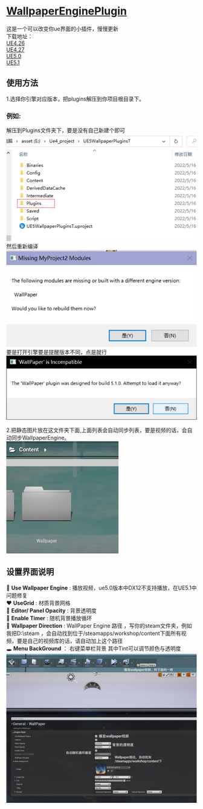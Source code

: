 
# [WallpaperEnginePlugin](https://https://github.com/natsupora/WallpaperEnginePlugin)

这是一个可以改变你ue界面的小插件，慢慢更新 \
下载地址：\
[UE4.26](https://github.com/Natsuneko3/WallpaperEnginePlugin/releases/download/V1.0/Ue4.26Plugins.zip) \
[UE4.27](https://github.com/Natsuneko3/WallpaperEnginePlugin/releases/download/V5.0/Ue4.27Plugins.zip) \
[UE5.0](https://github.com/Natsuneko3/WallpaperEnginePlugin/releases/download/V5.0/Ue5Plugins.zip) \
[UE5.1](https://github.com/Natsuneko3/WallpaperEnginePlugin/releases/download/V5.0/UE5.1Plugins.zip) 

## 使用方法

1.选择你引擎对应版本，把plugins解压到你项目根目录下。
### 例如: 
解压到Plugins文件夹下，要是没有自己新建个即可 \
<img src="./assets/%E5%9B%BE%E7%89%871.png"> \
然后重新编译 \
<img src="./assets/%E5%9B%BE%E7%89%876.png" > \
要是打开引擎要是提醒版本不同，点是就行 \
<img src="./assets/%E5%9B%BE%E7%89%872.png" > 

2.把静态图片放在这文件夹下面,上面列表会自动同步列表，要是视频的话，会自动同步WallpaperEngine。 \
<img src="./assets/%E5%9B%BE%E7%89%873.png">

## 设置界面说明
:blue_heart: **Use Wallpaper Engine** : 播放视频，ue5.0版本中DX12不支持播放，在UE5.1中问题修复 \
:heart: **UseGrid** : 材质背景网格 \
:yellow_heart: **Editor/ Panel Opacity** : 背景透明度 \
:green_heart: **Enable Timer** : 随机背景播放循环 \
:purple_heart: **Wallpaper Direction** : WallPaper Engine 路径 ，写你的steam文件夹，例如我把D:\steam ，会自动找到位于/steamapps/workshop/content下面所有视频，要是自己的视频库的话，请自动加上这个路径 \
:hole: **Menu BackGround** ： 右键菜单栏背景 其中Tint可以调节颜色与透明度
<img src="./assets/%E5%9B%BE%E7%89%875.png"> 
